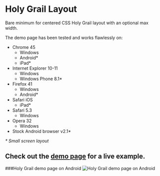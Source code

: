 # Holy Grail Layout
Bare minimum for centered CSS Holy Grail layout with an optional max width.

The demo page has been tested and works flawlessly on:
  - Chrome 45
    - Windows
    - Android*
    - iPad*
  - Internet Explorer 10-11
    - Windows
    - Windows Phone 8.1*
  - Firefox 41
    - Windows
    - Android*
  - Safari iOS
    - iPad*
  - Safari 5.3
    - Windows
  - Opera 32
    - Windows
  - Stock Android browser v2.1*

_\* Small screen layout_

## Check out the <a href="http://unkelpehr.github.io/holygrail/" target="_blank">demo page</a>  for a live example.

###Holy Grail demo page on Android
![Holy Grail demo page on Android](http://oi62.tinypic.com/5ey07a.jpg)
